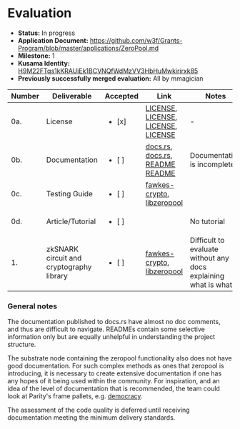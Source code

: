 # Evaluation

* **Status:** In progress
* **Application Document:** https://github.com/w3f/Grants-Program/blob/master/applications/ZeroPool.md
* **Milestone:** 1
* **Kusama Identity:** [H9M22FTqs1kKRAUiEk1BCVNQfWdMzVV3HbHuMwkirirxk85](https://polkascan.io/pre/kusama/account/H9M22FTqs1kKRAUiEk1BCVNQfWdMzVV3HbHuMwkirirxk85)
* **Previously successfully merged evaluation:** All by mmagician

| Number | Deliverable | Accepted | Link | Notes |
| ------ | ----------- | ---- |----------------- | --------- |
| 0a. | License | <ul><li>[x] </li></ul> | [LICENSE](https://github.com/zeropoolnetwork/fawkes-crypto/blob/190c1541de416ca4b634a54b555cd3f23f3a20e5/LICENSE-APACHE), [LICENSE](https://github.com/zeropoolnetwork/fawkes-crypto/blob/190c1541de416ca4b634a54b555cd3f23f3a20e5/LICENSE-MIT), [LICENSE](https://github.com/zeropoolnetwork/libzeropool/blob/beae8527536bd03a22e4d110de10079d096f9b55/LICENSE-APACHE), [LICENSE](https://github.com/zeropoolnetwork/fawkes-crypto/blob/190c1541de416ca4b634a54b555cd3f23f3a20e5/LICENSE-MIT) | - |
| 0b.  | Documentation | <ul><li>[ ] </li></ul> | [docs.rs](https://docs.rs/libzeropool/0.5.2/libzeropool/), [docs.rs](https://docs.rs/fawkes-crypto/4.3.0/fawkes_crypto/), [README](https://github.com/zeropoolnetwork/libzeropool/blob/beae8527536bd03a22e4d110de10079d096f9b55/README.md) [README](https://github.com/zeropoolnetwork/fawkes-crypto/blob/190c1541de416ca4b634a54b555cd3f23f3a20e5/README.md) | Documentation is incomplete. |
| 0c. | Testing Guide | <ul><li>[ ] </li></ul> |[fawkes-crypto](https://github.com/zeropoolnetwork/fawkes-crypto), [libzeropool](https://github.com/zeropoolnetwork/libzeropool)| |
| 0d. | Article/Tutorial | <ul><li>[ ] </li></ul> | | No tutorial |
| 1. | zkSNARK circuit and cryptography library | <ul><li>[ ] </li></ul> |  [fawkes-crypto](https://github.com/zeropoolnetwork/fawkes-crypto), [libzeropool](https://github.com/zeropoolnetwork/libzeropool) | Difficult to evaluate without any docs explaining what is what. |

### General notes

The documentation published to docs.rs have almost no doc comments, and thus are difficult to navigate. READMEs contain some selective information only but are equally unhelpful in understanding the project structure.

The substrate node containing the zeropool functionality also does not have good documentation. For such complex methods as ones that zeropool is introducing, it is necessary to create extensive documentation if one has any hopes of it being used within the community. For inspiration, and an idea of the level of documentation that is recommended, the team could look at Parity's frame pallets, e.g. [democracy](https://github.com/paritytech/substrate/tree/master/frame/democracy).

The assessment of the code quality is deferred until receiving documentation meeting the minimum delivery standards.
